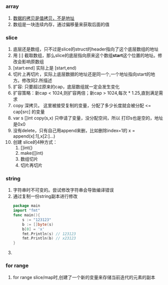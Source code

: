 ##

### array
1. [数据的拷贝是值拷贝，不是地址](./Guru/array/array1.go)
2. 数组是一块连续内存，通过偏移量来获取后面的值

### slice
1. 底层还是数组，只不过是slice的struct的header指向了这个底层数组的地址
2. 用 [:] 截取数组，那么slice的底层指向原来这个数组**start**这个位置的地址。修改会影响原数组
3. [start:end] 实际上是 [start,end)
4. 切片上再切片，实际上底层数据的地址还是同一个,一个地址指向start的地方。修改同2.所描述
5. 扩容: 只要超过原来的cap，底层数组就一定会发生变化
6. 扩容策略：新cap < 1024,则扩容两倍；新cap > 1024,每次 * 1.25,直到满足需求
7. copy 深拷贝。 这里被接受复制的变量，分配了多少长度就会被分配 <= cap[src] 的变量
8. var s []int   copy(s,x)  只申请了变量，没分配空间，所以 打印s也是空的，地址是0x0
9. 没有delete，只有自己用append来删，比如删除index=1的  x = append(x[:1],x[2:]...)
10. 创建 slice的4种方式：
    1. []int{} 
    2. make([]int) 
    3. 数组切片 
    4. 切片再切片

### string
1. 字符串时不可变的。尝试修改字符串会导致编译错误
2. 通过复制一份string副本进行修改
    ```go
    package main
    import "fmt"
    func main(){
        s := "123123"
        b := []byte(s)
        b[0] = 'x'
        fmt.Println(s) // 123123
        fmt.Println(b) // x23123
    }
    ```
3. 

### for range
1. for range slice/map时,创建了一个新的变量来存储当前迭代的元素的副本